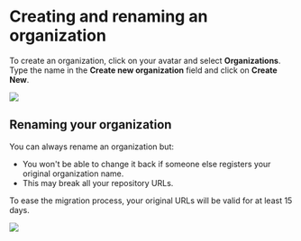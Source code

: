 # Creating and renaming an organization

To create an organization, click on your avatar and select **Organizations**. Type the name in the **Create new organization** field and click on **Create New**.

![](/images/image-0.gif)

## Renaming your organization

You can always rename an organization but:

- You won't be able to change it back if someone else registers your original organization name.
- This may break all your repository URLs.

To ease the migration process, your original URLs will be valid for at least 15 days.

![](/images/rename-org.png)
